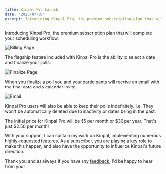 ```yaml
---
title: Kinpal Pro Launch
date: "2023-07-05"
excerpt: Introducing Kinpal Pro, the premium subscription plan that will complete your scheduling workflow.
---
```


Introducing Kinpal Pro, the premium subscription plan that will complete your scheduling workflow.

![Billing Page](/static/images/rallly-pro-launch/billing-page.png)

The flagship feature included with Kinpal Pro is the ability to select a date and finalize your polls.

![Finalize Page](/static/images/rallly-pro-launch/finalize-page.png)

When you finalize a poll you and your participants will receive an email with the final date and a calendar invite.

![Email](/static/images/rallly-pro-launch/email.png)

Kinpal Pro users will also be able to keep their polls indefinitely. i.e. They won't be automatically deleted due to inactivity or dates being in the past.

The initial price for Kinpal Pro will be $5 per month or $30 per year. That's just $2.50 per month!

With your support, I can sustain my work on Kinpal, implementing numerous highly-requested features. As a subscriber, you are playing a key role to make this happen, and also have the opportunity to influence Kinpal's future direction.

Thank you and as always if you have any [feedback](mailto:feedback@kinpal.com), I'd be happy to hear from you!
